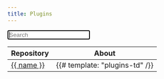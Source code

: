 ```yaml
---
title: Plugins
---
```

<input type='search' placeholder='Search' data-bind='textInput: plugins.needle, hasFocus: true' class='plugin-search' autofocus />

<table class='pure-table pure-table-horizontal pure-table-striped'>
  <thead>
    <tr>
      <th>Repository</th>
      <th>About</th>
    </tr>
  </thead>
  <tbody data-bind='foreach: plugins.sortedPluginRepos'>
    <tr>
      <td class='plugin-repo'>
        <a href='{{ html_url }}'>{{ name }}</a>
      </td>
      <td>
        {{# template: "plugins-td" /}}
      </td>
    </tr>
  </tbody>
</table>
